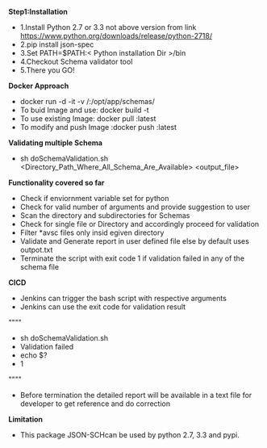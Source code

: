 **Step1:Installation**
- 1.Install Python 2.7 or 3.3 not above version from link https://www.python.org/downloads/release/python-2718/
- 2.pip install json-spec
- 3.Set PATH=$PATH:< Python installation Dir >/bin
- 4.Checkout Schema validator tool
- 5.There you GO!

**Docker Approach**
- docker run -d -it -v /<schema folder>:/opt/app/schemas/  <imageName>
- To buid Image and use: docker build -t <imageName>
- To use existing Image: docker pull <imageName>:latest
- To modify and push Image :docker push <imageName>:latest

**Validating multiple Schema**
- sh doSchemaValidation.sh <Directory_Path_Where_All_Schema_Are_Available> <output_file>

**Functionality covered so far**
- Check if enviornment variable set for python
- Check for valid number of arguments and provide suggestion to user 
- Scan the directory and subdirectories for Schemas
- Check for single file or Directory and accordingly proceed for validation
- Filter *avsc files only insid egiven directory
- Validate and Generate report in user defined file else by default uses outpot.txt
- Terminate the script with exit code 1 if validation failed in any of the schema file 


**CICD**
- Jenkins can trigger the bash script with respective arguments
- Jenkins can use the exit code for validation result

""""
- sh doSchemaValidation.sh <schema File> <outpot>
- Validation failed 
- echo $?                                  
- 1

""""
- Before termination the detailed report will be available in a text file for developer to get reference and do correction


**Limitation**
- This package JSON-SCHcan be used by python 2.7, 3.3 and pypi.






